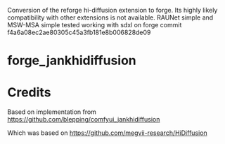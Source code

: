 Conversion of the reforge hi-diffusion extension to forge. Its highly likely compatibility with other extensions is not available. RAUNet simple and MSW-MSA simple tested working with sdxl on forge commit f4a6a08ec2ae80305c45a3fb181e8b006828de09

# forge_jankhidiffusion
# Credits
Based on implementation from https://github.com/blepping/comfyui_jankhidiffusion

Which was based on https://github.com/megvii-research/HiDiffusion
